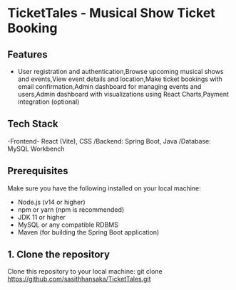 # TicketTales - Musical Show Ticket Booking

## Features
- User registration and authentication,Browse upcoming musical shows and events,View event details and location,Make ticket bookings with email confirmation,Admin dashboard for managing events and users,Admin dashboard with visualizations using React Charts,Payment integration (optional)

## Tech Stack
-Frontend- React (Vite), CSS /Backend: Spring Boot, Java /Database: MySQL Workbench

## Prerequisites
Make sure you have the following installed on your local machine:
- Node.js (v14 or higher)
- npm or yarn (npm is recommended)
- JDK 11 or higher
- MySQL or any compatible RDBMS
- Maven (for building the Spring Boot application)

## 1. Clone the repository
Clone this repository to your local machine:
git clone https://github.com/sasithhansaka/TicketTales.git



